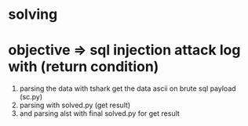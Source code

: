# solving

# objective => sql injection attack log with (return condition)

1. parsing the data with tshark get the data ascii on brute sql payload (sc.py)
2. parsing with solved.py (get result)
3. and parsing alst with final solved.py for get result